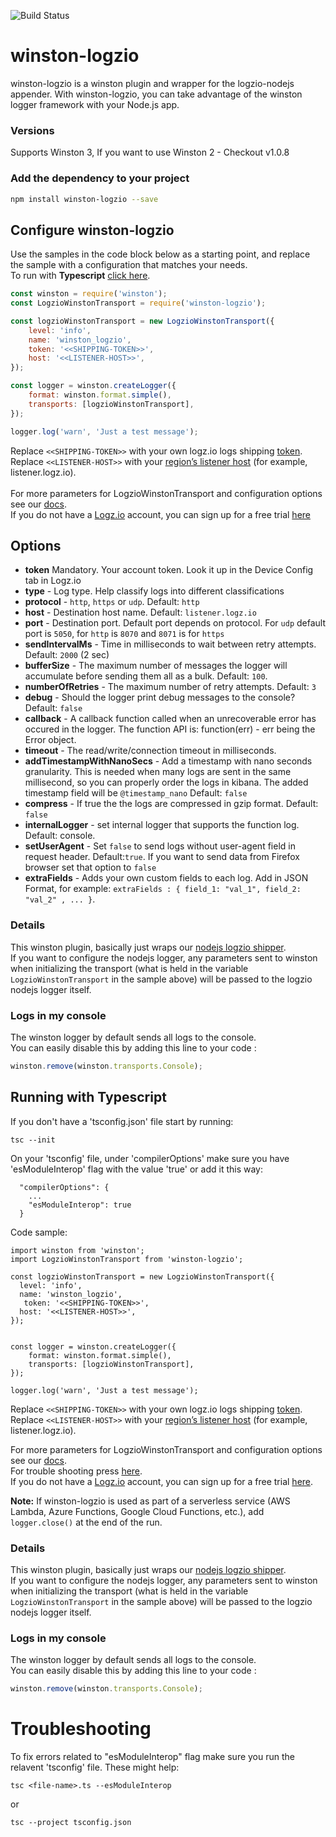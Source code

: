 ![Build Status](https://travis-ci.org/logzio/winston-logzio.svg?branch=master)

# winston-logzio

winston-logzio is a winston plugin and wrapper for the logzio-nodejs appender. With winston-logzio, you can take advantage of the winston logger framework with your Node.js app.

### Versions

Supports Winston 3, If you want to use Winston 2 - Checkout v1.0.8

### Add the dependency to your project

```bash
npm install winston-logzio --save
```

## Configure winston-logzio

Use the samples in the code block below as a starting point, and replace the sample with a configuration that matches your needs.  
To run with **Typescript** [click here](#typescript).

```javascript
const winston = require('winston');
const LogzioWinstonTransport = require('winston-logzio');

const logzioWinstonTransport = new LogzioWinstonTransport({
    level: 'info',
    name: 'winston_logzio',
    token: '<<SHIPPING-TOKEN>>',
    host: '<<LISTENER-HOST>>',
});

const logger = winston.createLogger({
    format: winston.format.simple(),
    transports: [logzioWinstonTransport],
});

logger.log('warn', 'Just a test message');
```

Replace `<<SHIPPING-TOKEN>>` with your own logz.io logs shipping [token](https://app.logz.io/#/dashboard/settings/general).<br/>
Replace `<<LISTENER-HOST>>` with your [region’s listener host](https://docs.logz.io/user-guide/accounts/account-region.html) (for example, listener.logz.io). </br>  
For more parameters for LogzioWinstonTransport and configuration options see our [docs](https://docs.logz.io/shipping/log-sources/nodejs.html). </br>
If you do not have a [Logz.io](http://logz.io) account, you can sign up for a free trial [here](https://app.logz.io/#/signup)

## Options

-   **token**
    Mandatory. Your account token. Look it up in the Device Config tab in Logz.io
-   **type** - Log type. Help classify logs into different classifications
-   **protocol** - `http`, `https` or `udp`. Default: `http`
-   **host** - Destination host name. Default: `listener.logz.io`
-   **port** - Destination port. Default port depends on protocol. For `udp` default port is `5050`, for `http` is `8070` and `8071` is for `https`
-   **sendIntervalMs** - Time in milliseconds to wait between retry attempts. Default: `2000` (2 sec)
-   **bufferSize** - The maximum number of messages the logger will accumulate before sending them all as a bulk. Default: `100`.
-   **numberOfRetries** - The maximum number of retry attempts. Default: `3`
-   **debug** - Should the logger print debug messages to the console? Default: `false`
-   **callback** - A callback function called when an unrecoverable error has occured in the logger. The function API is: function(err) - err being the Error object.
-   **timeout** - The read/write/connection timeout in milliseconds.
-   **addTimestampWithNanoSecs** - Add a timestamp with nano seconds granularity. This is needed when many logs are sent in the same millisecond, so you can properly order the logs in kibana. The added timestamp field will be `@timestamp_nano` Default: `false`
-   **compress** - If true the the logs are compressed in gzip format. Default: `false`
-   **internalLogger** - set internal logger that supports the function log. Default: console.
-   **setUserAgent** - Set `false` to send logs without user-agent field in request header. Default:`true`. If you want to send data from Firefox browser set that option to `false`
-   **extraFields** - Adds your own custom fields to each log. Add in JSON Format, for example: `extraFields : { field_1: "val_1", field_2: "val_2" , ... }`.

### Details

This winston plugin, basically just wraps our [nodejs logzio shipper](https://github.com/logzio/logzio-nodejs).<br/>
If you want to configure the nodejs logger, any parameters sent to winston when initializing the transport
(what is held in the variable `LogzioWinstonTransport` in the sample above) will be passed to the logzio nodejs logger itself.

### Logs in my console

The winston logger by default sends all logs to the console.  
You can easily disable this by adding this line to your code :

```js
winston.remove(winston.transports.Console);
```

<div id="typescript">

## Running with Typescript

If you don't have a 'tsconfig.json' file start by running:

```
tsc --init
```

On your 'tsconfig' file, under 'compilerOptions' make sure you have 'esModuleInterop' flag with the value 'true' or add it this way:

```
  "compilerOptions": {
    ...
    "esModuleInterop": true
  }
```

Code sample:

```
import winston from 'winston';
import LogzioWinstonTransport from 'winston-logzio';

const logzioWinstonTransport = new LogzioWinstonTransport({
  level: 'info',
  name: 'winston_logzio',
   token: '<<SHIPPING-TOKEN>>',
  host: '<<LISTENER-HOST>>',
});


const logger = winston.createLogger({
    format: winston.format.simple(),
    transports: [logzioWinstonTransport],
});

logger.log('warn', 'Just a test message');
```

Replace `<<SHIPPING-TOKEN>>` with your own logz.io logs shipping [token](https://app.logz.io/#/dashboard/settings/general).<br/>
Replace `<<LISTENER-HOST>>` with your [region’s listener host](https://docs.logz.io/user-guide/accounts/account-region.html) (for example, listener.logz.io). </br>

For more parameters for LogzioWinstonTransport and configuration options see our [docs](https://docs.logz.io/shipping/log-sources/nodejs.html).</br>
For trouble shooting press [here](#trouble-shooting).</br>
If you do not have a [Logz.io](http://logz.io) account, you can sign up for a free trial [here](https://app.logz.io/#/signup).

**Note:** If winston-logzio is used as part of a serverless service (AWS Lambda, Azure Functions, Google Cloud Functions, etc.), add `logger.close()` at the end of the run.

### Details

This winston plugin, basically just wraps our [nodejs logzio shipper](https://github.com/logzio/logzio-nodejs).<br/>
If you want to configure the nodejs logger, any parameters sent to winston when initializing the transport
(what is held in the variable `LogzioWinstonTransport` in the sample above) will be passed to the logzio nodejs logger itself.

### Logs in my console

The winston logger by default sends all logs to the console.  
You can easily disable this by adding this line to your code :

```js
winston.remove(winston.transports.Console);
```

<div id="trouble-shooting">

# Troubleshooting

To fix errors related to "esModuleInterop" flag make sure you run the relavent 'tsconfig' file.
These might help:

```
tsc <file-name>.ts --esModuleInterop
```

or

```
tsc --project tsconfig.json
```

</div>

</div>
